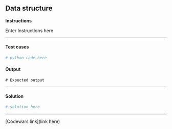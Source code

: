 ## Data structure

**Instructions**

Enter Instructions here

---

#### Test cases

```python
# python code here
```

#### Output 

```
# Expected output
```

---

#### Solution

```python
# solution here
```

---

[Codewars link](link here)